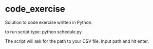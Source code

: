 # code_exercise
Solution to code exercise written in Python.

to run script type:
python schedule.py

The script will ask for the path to your CSV file. Input path and hit enter.
